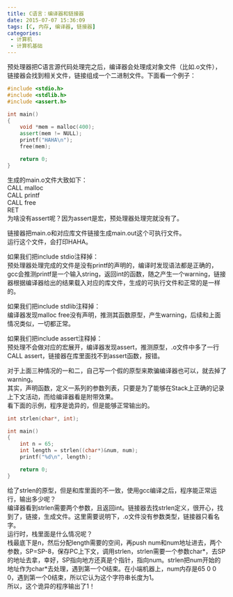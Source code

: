 ```yaml
---
title: C语言：编译器和链接器
date: 2015-07-07 15:36:09
tags: [C, 内存, 编译器, 链接器]
categories:
 - 计算机
 - 计算机基础
---
```

预处理器把C语言源代码处理完之后，编译器会处理成对象文件（比如.o文件），链接器会找到相关文件，链接组成一个二进制文件。下面看一个例子：

``` cpp
#include <stdio.h>
#include <stdlib.h>
#include <assert.h>

int main()
{
    void *mem = malloc(400);
    assert(mem != NULL);
    printf("HAHA\n");
    free(mem);

    return 0;
}
```
生成的main.o文件大致如下：  
CALL malloc  
CALL printf  
CALL free  
RET  
为啥没有assert呢？因为assert是宏，预处理器处理完就没有了。

链接器把main.o和对应库文件链接生成main.out这个可执行文件。  
运行这个文件，会打印HAHA。

如果我们把include stdio注释掉：  
预处理器处理完成的文件是没有printf的声明的，编译时发现语法都是正确的，gcc会推测printf是一个输入string，返回int的函数，随之产生一个warning，链接器根据编译器给出的结果载入对应的库文件，生成的可执行文件和正常的是一样的。

如果我们把include stdlib注释掉：  
编译器发现malloc free没有声明，推测其函数原型，产生warning，后续和上面情况类似，一切都正常。

如果我们把include assert注释掉：  
预处理不会做对应的宏展开，编译器发现assert，推测原型，.o文件中多了一行CALL assert，链接器在库里面找不到assert函数，报错。

对于上面三种情况的一和二，自己写一个假的原型来欺骗编译器也可以，就去掉了warning。  
其实，声明函数，定义一系列的参数列表，只要是为了能够在Stack上正确的记录上下文活动，而给编译器看是附带效果。  
看下面的示例，程序是诡异的，但是能够正常输出的。

``` cpp
int strlen(char*, int);

int main()
{
    int n = 65;
    int length = strlen((char*)&num, num);
    printf("%d\n", length);

    return 0;
}
```
给了strlen的原型，但是和库里面的不一致，使用gcc编译之后，程序能正常运行，输出多少呢？  
编译器看到strlen需要两个参数，且返回int。链接器去找strlen定义，很开心，找到了，链接，生成文件。这里需要说明下，.o文件没有参数类型，链接器只看名字。  
运行时，栈里面是什么情况呢？  
栈最底下是n，然后分配length需要的空间，再push num和num地址进去，两个参数，SP=SP-8，保存PC上下文，调用strlen，strlen需要一个参数char\*，去SP的地址去拿，幸好，SP指向地方还真是个指针，指向num。strlen把num开始的地址作为char\*去处理，遇到第一个0结束。在小端机器上，num内存是65 0 0 0，遇到第一个0结束，所以它认为这个字符串长度为1。  
所以，这个诡异的程序输出了1！

